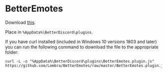 # BetterEmotes

Download [this](https://github.com/Lombra/BetterEmotes/raw/master/BetterEmotes.plugin.js).

Place in `%AppData%\BetterDiscord\plugins`.

If you have curl installed (included in Windows 10 versions 1803 and later) you can run the following command to download the file to the appropriate folder:
```
curl -L -o "%AppData%\BetterDiscord\plugins\BetterEmotes.plugin.js" https://github.com/Lombra/BetterEmotes/raw/master/BetterEmotes.plugin.js
```

